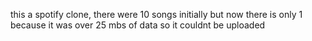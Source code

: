 this a spotify clone, there were 10 songs initially but now there is only 1 because it was over 25 mbs of data so it couldnt be uploaded
